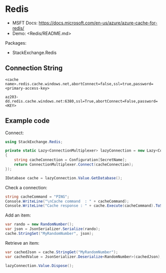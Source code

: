 # Redis

* MSFT Docs: https://docs.microsoft.com/en-us/azure/azure-cache-for-redis/
* Demo: <Redis/README.md>

Packages:

- StackExchange.Redis

## Connection String

    <cache name>.redis.cache.windows.net,abortConnect=false,ssl=true,password=<primary-access-key>

    az203-dd.redis.cache.windows.net:6380,ssl=True,abortConnect=False,password=<KEY>

## Example code

Connect:

```C#
using StackExchange.Redis;

private static Lazy<ConnectionMultiplexer> lazyConnection = new Lazy<ConnectionMultiplexer>(() =>
{
    string cacheConnection = Configuration[SecretName];
    return ConnectionMultiplexer.Connect(cacheConnection);
});

IDatabase cache = lazyConnection.Value.GetDatabase();
```

Check a connection:

```C#
string cacheCommand = "PING";
Console.WriteLine("\nCache command  : " + cacheCommand);
Console.WriteLine("Cache response : " + cache.Execute(cacheCommand).ToString());
```

Add an item:

```C#
var rando = new RandomNumber();
var json = JsonSerializer.Serialize(rando);
cache.StringSet("MyRandomNumber", json);
```

Retrieve an item:

```C#
var cachedJson = cache.StringGet("MyRandomNumber");
var cachedValue = JsonSerializer.Deserialize<RandomNumber>(cachedJson);
```

```C#
lazyConnection.Value.Dispose();
```
